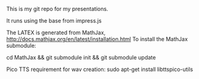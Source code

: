 This is my git repo for my presentations.

It runs using the base from impress.js

The LATEX is generated from MathJax, http://docs.mathjax.org/en/latest/installation.html
To install the MathJax submodule:

cd MathJax && git submodule init && git submodule update

Pico TTS requirement for wav creation:
sudo apt-get install libttspico-utils




